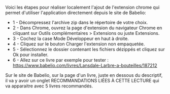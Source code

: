 Voici les étapes pour réaliser localement l'ajout de l'extension chrome qui permet d'utiliser l'application directement depuis le site de Babelio:</br>
* 1 - Décompressez l'archive zip dans le répertoire de votre choix.
* 2 - Dans Chrome, ouvrez la page d'extension du navigateur Chrome en cliquant sur Outils complémentaires > Extensions ou juste Extensions.
* 3 - Cochez la case Mode Développeur en haut à droite.
* 4 - Cliquez sur le bouton Charger l'extension non empaquetée.
* 5 - Sélectionnez le dossier contenant les fichiers dézippés et cliquez sur Ok pour installer.
* 6 - Allez sur ce livre par exemple pour tester : https://www.babelio.com/livres/Lansdale-Larbre-a-bouteilles/187212

Sur le site de Babelio, sur la page d'un livre, juste en dessous du descriptif, il va y avoir un onglet RECOMMANDATIONS LIÉES À CETTE LECTURE qui va apparaitre avec 5 livres recommandés.